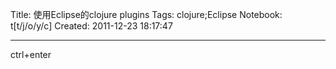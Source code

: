 Title: 使用Eclipse的clojure plugins
Tags: clojure;Eclipse
Notebook: t[t/j/o/y/c]
Created: 2011-12-23 18:17:47

------

ctrl+enter